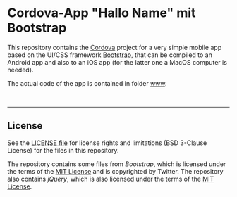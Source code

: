 # Cordova-App "Hallo Name" mit Bootstrap #

This repository contains the [Cordova](https://cordova.apache.org/) project for a very simple mobile app based on the UI/CSS framework [Bootstrap](https://getbootstrap.com/),
that can be compiled to an Android app and also to an iOS app (for the latter one a MacOS computer is needed).

The actual code of the app is contained in folder [www](www/).

<br>

----
## License ##

See the [LICENSE file](LICENSE.md) for license rights and limitations (BSD 3-Clause License) for the files in this repository.

The repository contains some files from *Bootstrap*, which is licensed under the terms of the [MIT License](https://getbootstrap.com/docs/4.4/about/license/) and is copyrighted by Twitter.
The repository also contains *jQuery*, which is also licensed under the terms of the [MIT License](https://jquery.org/license/).

<br>
